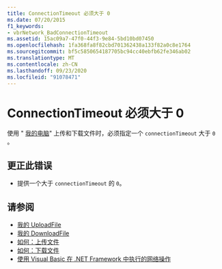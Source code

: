 ```yaml
---
title: ConnectionTimeout 必须大于 0
ms.date: 07/20/2015
f1_keywords:
- vbrNetwork_BadConnectionTimeout
ms.assetid: 15ac09a7-47f0-44f3-9e84-5bd10bd07450
ms.openlocfilehash: 1fa368fa8f82cbd701362438a133f82a0c8e1764
ms.sourcegitcommit: bf5c5850654187705bc94cc40ebfb62fe346ab02
ms.translationtype: MT
ms.contentlocale: zh-CN
ms.lasthandoff: 09/23/2020
ms.locfileid: "91078471"
---
```

# <a name="the-connectiontimeout-must-be-greater-than-0"></a>ConnectionTimeout 必须大于 0

使用 " [我的电脑](xref:Microsoft.VisualBasic.Devices.Network)" 上传和下载文件时，必须指定一个 `connectionTimeout` 大于 `0` 。  
  
## <a name="to-correct-this-error"></a>更正此错误  
  
- 提供一个大于 `connectionTimeout` 的 `0`。  
  
## <a name="see-also"></a>请参阅

- [我的 UploadFile](xref:Microsoft.VisualBasic.Devices.Network.UploadFile%2A)
- [我的 DownloadFile](xref:Microsoft.VisualBasic.Devices.Network.DownloadFile%2A)
- [如何：上传文件](../developing-apps/programming/computer-resources/how-to-upload-a-file.md)
- [如何：下载文件](../developing-apps/programming/computer-resources/how-to-download-a-file.md)
- [使用 Visual Basic 在 .NET Framework 中执行的网络操作](/previous-versions/visualstudio/visual-studio-2010/ms172756(v=vs.100))
